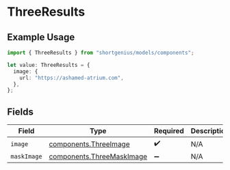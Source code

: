 # ThreeResults

## Example Usage

```typescript
import { ThreeResults } from "shortgenius/models/components";

let value: ThreeResults = {
  image: {
    url: "https://ashamed-atrium.com",
  },
};
```

## Fields

| Field                                                                  | Type                                                                   | Required                                                               | Description                                                            |
| ---------------------------------------------------------------------- | ---------------------------------------------------------------------- | ---------------------------------------------------------------------- | ---------------------------------------------------------------------- |
| `image`                                                                | [components.ThreeImage](../../models/components/threeimage.md)         | :heavy_check_mark:                                                     | N/A                                                                    |
| `maskImage`                                                            | [components.ThreeMaskImage](../../models/components/threemaskimage.md) | :heavy_minus_sign:                                                     | N/A                                                                    |